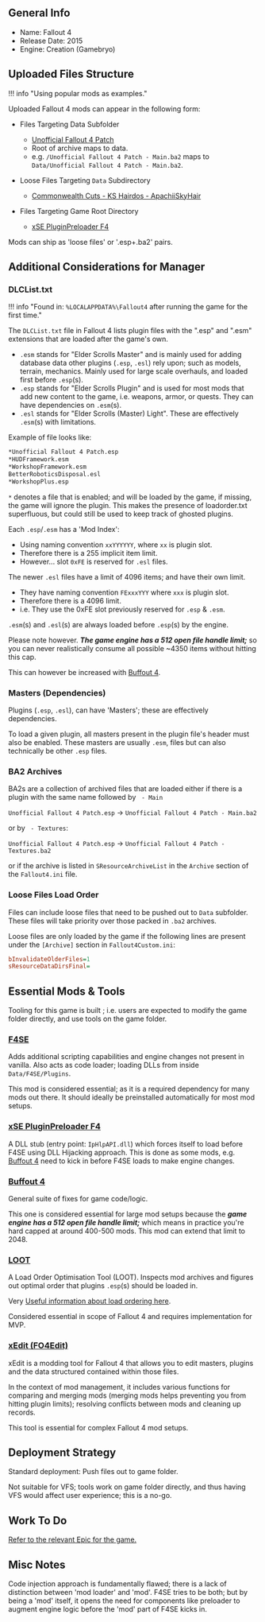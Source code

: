 ## General Info

- Name: Fallout 4
- Release Date: 2015
- Engine: Creation (Gamebryo)

## Uploaded Files Structure

!!! info "Using popular mods as examples."

Uploaded Fallout 4 mods can appear in the following form:

- Files Targeting Data Subfolder
    - [Unofficial Fallout 4 Patch](https://www.nexusmods.com/fallout4/mods/4598?tab=files)
    - Root of archive maps to data.
    - e.g. `/Unofficial Fallout 4 Patch - Main.ba2` maps to `Data/Unofficial Fallout 4 Patch - Main.ba2`.

- Loose Files Targeting `Data` Subdirectory
    - [Commonwealth Cuts - KS Hairdos - ApachiiSkyHair](https://www.nexusmods.com/fallout4/mods/11402?tab=files)

- Files Targeting Game Root Directory
    - [xSE PluginPreloader F4](https://www.nexusmods.com/fallout4/mods/33946?tab=files)
  
Mods can ship as 'loose files' or '.esp+.ba2' pairs.

## Additional Considerations for Manager

### DLCList.txt

!!! info "Found in: `%LOCALAPPDATA%\Fallout4` after running the game for the first time."

The `DLCList.txt` file in Fallout 4 lists plugin files with the ".esp" and ".esm" extensions that are loaded after the game's own.

- `.esm` stands for "Elder Scrolls Master" and is mainly used for adding database data other plugins (`.esp`, `.esl`) rely upon; such as models, terrain, mechanics. Mainly used for large scale overhauls, and loaded first before `.esp`(s).
- `.esp` stands for "Elder Scrolls Plugin" and is used for most mods that add new content to the game, i.e. weapons, armor, or quests. They can have dependencies on `.esm`(s).
- `.esl` stands for "Elder Scrolls (Master) Light". These are effectively `.esm`(s) with limitations.

Example of file looks like:
```txt
*Unofficial Fallout 4 Patch.esp
*HUDFramework.esm
*WorkshopFramework.esm
BetterRoboticsDisposal.esl
*WorkshopPlus.esp
```

`*` denotes a file that is enabled; and will be loaded by the game, if missing, the game will ignore the plugin.
This makes the presence of loadorder.txt superfluous, but could still be used to keep track of ghosted plugins.

Each `.esp`/`.esm` has a 'Mod Index':

- Using naming convention `xxYYYYYY`, where `xx` is plugin slot.
- Therefore there is a 255 implicit item limit.
- However... slot `0xFE` is reserved for `.esl` files.

The newer `.esl` files have a limit of 4096 items; and have their own limit.

- They have naming convention `FExxxYYY` where `xxx` is plugin slot.
- Therefore there is a 4096 limit.
- i.e. They use the 0xFE slot previously reserved for `.esp` & `.esm`.

`.esm`(s) and `.esl`(s) are always loaded before `.esp`(s) by the engine.

Please note however. ***The game engine has a 512 open file handle limit;***
so you can never realistically consume all possible ~4350 items without hitting this cap.

This can however be increased with [Buffout 4](#buffout-4).

### Masters (Dependencies)

Plugins (`.esp`, `.esl`), can have 'Masters'; these are effectively dependencies.

To load a given plugin, all masters present in the plugin file's header must also be enabled.
These masters are usually `.esm`, files but can also technically be other `.esp` files.

### BA2 Archives

BA2s are a collection of archived files that are loaded either if there is a plugin with the same name followed by ` - Main`

`Unofficial Fallout 4 Patch.esp` -> `Unofficial Fallout 4 Patch - Main.ba2`

or by ` - Textures`:

`Unofficial Fallout 4 Patch.esp` -> `Unofficial Fallout 4 Patch - Textures.ba2`

or if the archive is listed in `SResourceArchiveList` in the `Archive` section of the `Fallout4.ini` file.

### Loose Files Load Order

Files can include loose files that need to be pushed out to `Data` subfolder.
These files will take priority over those packed in `.ba2` archives.

Loose files are only loaded by the game if the following lines are present under the `[Archive]` section in `Fallout4Custom.ini`:

```ini
bInvalidateOlderFiles=1
sResourceDataDirsFinal=
```

## Essential Mods & Tools

Tooling for this game is built ; i.e. users are expected to modify the game folder directly, and use tools on the game folder.

### [F4SE](https://f4se.silverlock.org/)

Adds additional scripting capabilities and engine changes not present in vanilla.
Also acts as code loader; loading DLLs from inside `Data/F4SE/Plugins`.

This mod is considered essential; as it is a required dependency for many mods out there.
It should ideally be preinstalled automatically for most mod setups.

### [xSE PluginPreloader F4](https://www.nexusmods.com/fallout4/mods/33946)

A DLL stub (entry point: `IpHlpAPI.dll`) which forces itself to load before F4SE using DLL Hijacking approach.
This is done as some mods, e.g. [Buffout 4](#buffout-4) need to kick in before F4SE loads to make engine changes.

### [Buffout 4](https://www.nexusmods.com/fallout4/mods/47359)

General suite of fixes for game code/logic.

This one is considered essential for large mod setups because the ***game engine has a 512 open file handle limit;*** which means in practice you're hard capped at around 400-500 mods. This mod can extend that limit to 2048.

### [LOOT](https://loot.github.io)

A Load Order Optimisation Tool (LOOT).
Inspects mod archives and figures out optimal order that plugins `.esp`(s) should be loaded in.

Very [Useful information about load ordering here](https://loot.github.io/docs/help/Introduction-To-Load-Orders.html).

Considered essential in scope of Fallout 4 and requires implementation for MVP.

### [xEdit (FO4Edit)](http://tes5edit.github.io)

xEdit is a modding tool for Fallout 4 that allows you to edit masters, plugins and the
data structured contained within those files.

In the context of mod management, it includes various functions for comparing and merging mods
(merging mods helps preventing you from hitting plugin limits); resolving conflicts
between mods and cleaning up records.

This tool is essential for complex Fallout 4 mod setups.

## Deployment Strategy

Standard deployment: Push files out to game folder.

Not suitable for VFS; tools work on game folder directly, and thus having VFS would affect user experience; this is a no-go.

## Work To Do

[Refer to the relevant Epic for the game.](https://github.com/Nexus-Mods/NexusMods.App/issues/37)

## Misc Notes

Code injection approach is fundamentally flawed; there is a
lack of distinction between 'mod loader' and 'mod'. F4SE tries to be both;
but by being a 'mod' itself, it opens the need for components like preloader to
augment engine logic before the 'mod' part of F4SE kicks in.